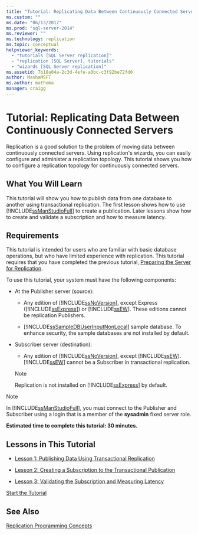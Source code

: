 ```yaml
---
title: "Tutorial: Replicating Data Between Continuously Connected Servers | Microsoft Docs"
ms.custom: ""
ms.date: "06/13/2017"
ms.prod: "sql-server-2014"
ms.reviewer: ""
ms.technology: replication
ms.topic: conceptual
helpviewer_keywords: 
  - "tutorials [SQL Server replication]"
  - "replication [SQL Server], tutorials"
  - "wizards [SQL Server replication]"
ms.assetid: 7b18a04a-2c3d-4efe-a0bc-c3f92be72fd0
author: MashaMSFT
ms.author: mathoma
manager: craigg
---
```

# Tutorial: Replicating Data Between Continuously Connected Servers
  Replication is a good solution to the problem of moving data between continuously connected servers. Using replication's wizards, you can easily configure and administer a replication topology. This tutorial shows you how to configure a replication topology for continuously connected servers.  
  
## What You Will Learn  
 This tutorial will show you how to publish data from one database to another using transactional replication. The first lesson shows how to use [!INCLUDE[ssManStudioFull](../../includes/ssmanstudiofull-md.md)] to create a publication. Later lessons show how to create and validate a subscription and how to measure latency.  
  
## Requirements  
 This tutorial is intended for users who are familiar with basic database operations, but who have limited experience with replication. This tutorial requires that you have completed the previous tutorial, [Preparing the Server for Replication](tutorial-preparing-the-server-for-replication.md).  
  
 To use this tutorial, your system must have the following components:  
  
-   At the Publisher server (source):  
  
    -   Any edition of [!INCLUDE[ssNoVersion](../../includes/ssnoversion-md.md)], except Express ([!INCLUDE[ssExpress](../../includes/ssexpress-md.md)]) or [!INCLUDE[ssEW](../../includes/ssew-md.md)]. These editions cannot be replication Publishers.  
  
    -   [!INCLUDE[ssSampleDBUserInputNonLocal](../../includes/sssampledbuserinputnonlocal-md.md)] sample database. To enhance security, the sample databases are not installed by default.  
  
-   Subscriber server (destination):  
  
    -   Any edition of [!INCLUDE[ssNoVersion](../../includes/ssnoversion-md.md)], except [!INCLUDE[ssEW](../../includes/ssew-md.md)]. [!INCLUDE[ssEW](../../includes/ssew-md.md)] cannot be a Subscriber in transactional replication.  
  
    > [!NOTE]  
    >  Replication is not installed on [!INCLUDE[ssExpress](../../includes/ssexpress-md.md)] by default.  
  
> [!NOTE]  
>  In [!INCLUDE[ssManStudioFull](../../includes/ssmanstudiofull-md.md)], you must connect to the Publisher and Subscriber using a login that is a member of the **sysadmin** fixed server role.  
  
 **Estimated time to complete this tutorial: 30 minutes.**  
  
## Lessons in This Tutorial  
  
-   [Lesson 1: Publishing Data Using Transactional Replication](lesson-1-publishing-data-using-transactional-replication.md)  
  
-   [Lesson 2: Creating a Subscription to the Transactional Publication](lesson-2-creating-a-subscription-to-the-transactional-publication.md)  
  
-   [Lesson 3: Validating the Subscription and Measuring Latency](lesson-3-validating-the-subscription-and-measuring-latency.md)  
  
 [Start the Tutorial](transactional/transactional-replication.md)  
  
## See Also  
 [Replication Programming Concepts](concepts/replication-programming-concepts.md)  
  
  
